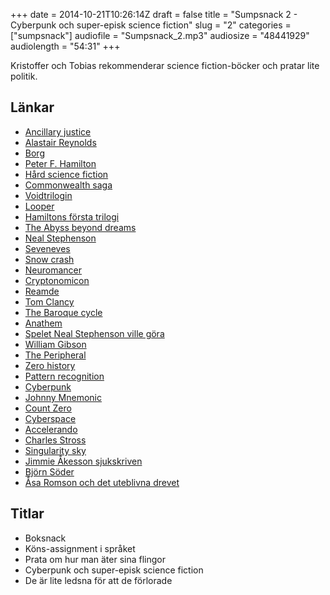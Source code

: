 +++
date = 2014-10-21T10:26:14Z
draft = false
title = "Sumpsnack 2 - Cyberpunk och super-episk science fiction"
slug = "2"
categories = ["sumpsnack"]
audiofile = "Sumpsnack_2.mp3"
audiosize = "48441929"
audiolength = "54:31"
+++

Kristoffer och Tobias rekommenderar science fiction-böcker och pratar lite politik.

## Länkar ##
* [Ancillary justice](http://en.wikipedia.org/wiki/Ancillary_Justice)
* [Alastair Reynolds](http://en.wikipedia.org/wiki/Alastair_Reynolds)
* [Borg](http://en.wikipedia.org/wiki/Borg_%28Star_Trek%29)
* [Peter F. Hamilton](http://en.wikipedia.org/wiki/Peter_F._Hamilton)
* [Hård science fiction](http://en.wikipedia.org/wiki/Hard_science_fiction)
* [Commonwealth saga](http://en.wikipedia.org/wiki/Commonwealth_Saga)
* [Voidtrilogin](http://en.wikipedia.org/wiki/Void_Trilogy)
* [Looper](http://en.wikipedia.org/wiki/Looper_%28film%29)
* [Hamiltons första trilogi](http://en.wikipedia.org/wiki/Peter_F._Hamilton#Greg_Mandel_trilogy_.281993.E2.80.931995.29)
* [The Abyss beyond dreams](http://en.wikipedia.org/wiki/The_Abyss_Beyond_Dreams)
* [Neal Stephenson](http://en.wikipedia.org/wiki/Neal_Stephenson)
* [Seveneves](http://www.amazon.com/Seveneves-Neal-Stephenson/dp/0062190377)
* [Snow crash](http://en.wikipedia.org/wiki/Snow_Crash)
* [Neuromancer](http://en.wikipedia.org/wiki/Neuromancer)
* [Cryptonomicon](http://en.wikipedia.org/wiki/Cryptonomicon)
* [Reamde](http://en.wikipedia.org/wiki/Reamde)
* [Tom Clancy](http://en.wikipedia.org/wiki/Tom_Clancy)
* [The Baroque cycle](http://en.wikipedia.org/wiki/The_Baroque_Cycle)
* [Anathem](http://en.wikipedia.org/wiki/Anathem)
* [Spelet Neal Stephenson ville göra](http://qz.com/268852/neal-stephensons-failed-500000-video-game-and-the-perils-of-using-kickstarter/)
* [William Gibson](http://en.wikipedia.org/wiki/William_Gibson)
* [The Peripheral](http://en.wikipedia.org/wiki/The_Peripheral)
* [Zero history](http://en.wikipedia.org/wiki/Zero_History)
* [Pattern recognition](http://en.wikipedia.org/wiki/Pattern_Recognition_%28novel%29)
* [Cyberpunk](http://en.wikipedia.org/wiki/Cyberpunk)
* [Johnny Mnemonic](http://en.wikipedia.org/wiki/Johnny_Mnemonic)
* [Count Zero](http://en.wikipedia.org/wiki/Count_Zero)
* [Cyberspace](http://en.wikipedia.org/wiki/Cyberspace)
* [Accelerando](http://en.wikipedia.org/wiki/Accelerando)
* [Charles Stross](http://en.wikipedia.org/wiki/Charles_Stross)
* [Singularity sky](http://en.wikipedia.org/wiki/Singularity_Sky)
* [Jimmie Åkesson sjukskriven](http://www.dn.se/nyheter/politik/akesson-sjukskriven-pa-obestamd-tid/)
* [Björn Söder](http://sv.wikipedia.org/wiki/Bj%C3%B6rn_S%C3%B6der)
* [Åsa Romson och det uteblivna drevet](http://blog.svd.se/ledarbloggen/2014/10/15/asa-romson-och-det-uteblivna-drevet/)

## Titlar ##
* Boksnack
* Köns-assignment i språket
* Prata om hur man äter sina flingor
* Cyberpunk och super-episk science fiction
* De är lite ledsna för att de förlorade
